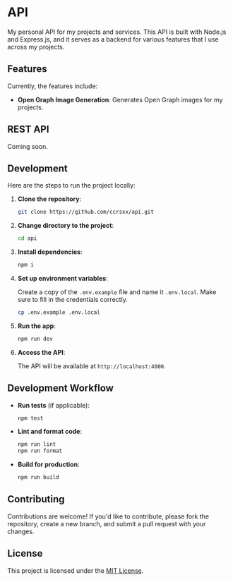 # API

My personal API for my projects and services. This API is built with Node.js and Express.js, and it serves as a backend for various features that I use across my projects.

## Features

Currently, the features include:

- **Open Graph Image Generation**: Generates Open Graph images for my projects.

## REST API

Coming soon.

## Development

Here are the steps to run the project locally:

1. **Clone the repository**:

   ```bash
   git clone https://github.com/ccrsxx/api.git
   ```

2. **Change directory to the project**:

   ```bash
   cd api
   ```

3. **Install dependencies**:

   ```bash
   npm i
   ```

4. **Set up environment variables**:

   Create a copy of the `.env.example` file and name it `.env.local`. Make sure to fill in the credentials correctly.

   ```bash
   cp .env.example .env.local
   ```

5. **Run the app**:

   ```bash
   npm run dev
   ```

6. **Access the API**:

   The API will be available at `http://localhost:4000`.

## Development Workflow

- **Run tests** (if applicable):

  ```bash
  npm test
  ```

- **Lint and format code**:

  ```bash
  npm run lint
  npm run format
  ```

- **Build for production**:

  ```bash
  npm run build
  ```

## Contributing

Contributions are welcome! If you'd like to contribute, please fork the repository, create a new branch, and submit a pull request with your changes.

## License

This project is licensed under the [MIT License](LICENSE).
